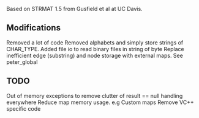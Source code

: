 Based on STRMAT 1.5 from Gusfield et al at UC Davis.

Modifications
-------------
Removed a lot of code
Removed alphabets and simply store strings of CHAR_TYPE.
Added file io to read binary files in string of byte
Replace inefficient edge (substring) and node storage with external maps. See peter_global 


TODO
----
Out of memory exceptions to remove clutter of result == null handling everywhere
Reduce map memory usage. e.g Custom maps
Remove VC++ specific code

